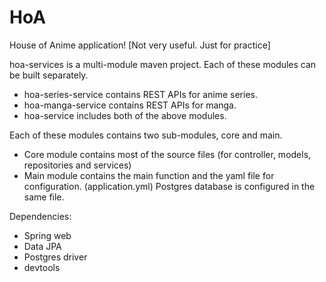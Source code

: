 # HoA 
House of Anime application! [Not very useful. Just for practice]

hoa-services is a multi-module maven project. Each of these modules can be built separately.
* hoa-series-service contains REST APIs for anime series.
* hoa-manga-service contains REST APIs for manga.
* hoa-service includes both of the above modules.

Each of these modules contains two sub-modules, core and main.
* Core module contains most of the source files (for controller, models, repositories and services)
* Main module contains the main function and the yaml file for configuration. (application.yml) Postgres database is configured in the same file. 

Dependencies:
* Spring web
* Data JPA
* Postgres driver
* devtools
